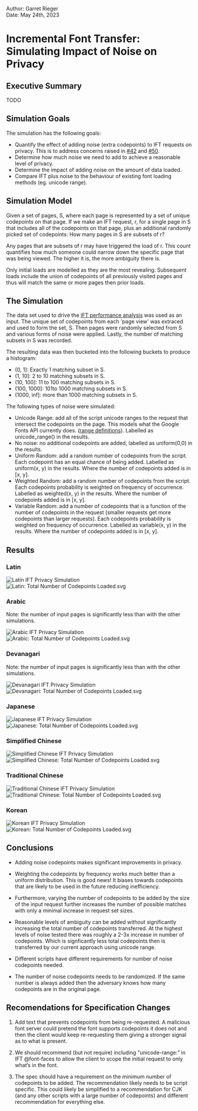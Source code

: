 Author: Garret Rieger  
Date: May 24th, 2023  

# Incremental Font Transfer: Simulating Impact of Noise on Privacy

## Executive Summary

TODO

## Simulation Goals

The simulation has the following goals:

- Quantify the effect of adding noise (extra codepoints) to IFT requests on privacy. This is to address concerns raised
  in [#42](https://github.com/w3c/IFT/issues/42) and [#50](https://github.com/w3c/IFT/issues/50).
- Determine how much noise we need to add to achieve a reasonable level of privacy.
- Determine the impact of adding noise on the amount of data loaded.
- Compare IFT plus noise to the behaviour of existing font loading methods (eg. unicode range).

## Simulation Model

Given a set of pages, S, where each page is represented by a set of unique codepoints on that page. If we make an IFT
request, r, for a single page in S that includes all of the codepoints on that page, plus an additional randomly picked
set of codepoints: How many pages in S are subsets of r?

Any pages that are subsets of r may have triggered the load of r. This count quantifies how much someone could narrow
down the specific page that was being viewed. The higher it is, the more ambiguity there is.

Only initial loads are modelled as they are the most revealing. Subsequent loads include the union of codepoints of all
previously visited pages and thus will match the same or more pages then prior loads.

## The Simulation

The data set used to drive the [IFT performance analysis](07-08-2020/simulation_results_aug_2020.md) was used as an input.
The unique set of codepoints from each 'page view' was extraced and used to form the set, S. Then pages were randomly
selected from S and various forms of noise were applied. Lastly, the number of matching subsets in S was recorded.

The resulting data was then bucketed into the following buckets to produce a histogram:
- (0, 1]: Exactly 1 matching subset in S.
- (1, 10]: 2 to 10 matching subsets in S.
- (10, 100]: 11 to 100 matching subsets in S.
- (100, 1000]: 101to 1000 matching subsets in S.
- (1000, inf]: more than 1000 matching subsets in S.

The following types of noise were simulated:
- Unicode Range: add all of the script unicode ranges to the request that intersect the codepoints on the page. This
  models what the Google Fonts API currently does. ([range definitions](https://github.com/w3c/PFE-analysis/tree/main/analysis/pfe_methods/unicode_range_data)). Labelled as unicode_range() in the results.
- No noise: no additional codepoints are added, labelled as uniform(0,0) in the results.
- Uniform Random: add a random number of codepoints from the script. Each codepoint has an equal chance of being added.
  Labelled as uniform(x, y) in the results. Where the number of codepoints added is in [x, y].
- Weighted Random: add a random number of codepoints from the script. Each codepoints probability is weighted on
  frequency of occurrence. Labelled as weighted(x, y) in the results. Where the number of codepoints added is in [x, y].
- Variable Random: add a number of codepoints that is a function of the number of codepoints in the request (smaller
  requests get more codepoints than larger requests). Each codepoints probability is weighted on frequency of occurrence.
  Labelled as variable(x, y) in the results. Where the number of codepoints added is in [x, y].
  
## Results

### Latin

![Latin IFT Privacy Simulation](noise/Latin%20IFT%20Privacy%20Simulation.svg)
![Latin: Total Number of Codepoints Loaded.svg](noise/Latin_%20Total%20Number%20of%20Codepoints%20Loaded.svg)

### Arabic

Note: the number of input pages is significantly less than with the other simulations.

![Arabic IFT Privacy Simulation](noise/Arabic%20IFT%20Privacy%20Simulation.svg)
![Arabic: Total Number of Codepoints Loaded.svg](noise/Arabic_%20Total%20Number%20of%20Codepoints%20Loaded.svg)

### Devanagari

Note: the number of input pages is significantly less than with the other simulations.

![Devanagari IFT Privacy Simulation](noise/Devanagari%20IFT%20Privacy%20Simulation.svg)
![Devanagari: Total Number of Codepoints Loaded.svg](noise/Devanagari_%20Total%20Number%20of%20Codepoints%20Loaded.svg)

### Japanese

![Japanese IFT Privacy Simulation](noise/Japanese%20IFT%20Privacy%20Simulation.svg)
![Japanese: Total Number of Codepoints Loaded.svg](noise/Japanese_%20Total%20Number%20of%20Codepoints%20Loaded.svg)

### Simplified Chinese

![Simplified Chinese IFT Privacy Simulation](noise/Simplified%20Chinese%20IFT%20Privacy%20Simulation.svg)
![Simplified Chinese: Total Number of Codepoints Loaded.svg](noise/Simplified%20Chinese_%20Total%20Number%20of%20Codepoints%20Loaded.svg)

### Traditional Chinese

![Traditional Chinese IFT Privacy Simulation](noise/Traditional%20Chinese%20IFT%20Privacy%20Simulation.svg)
![Traditional Chinese: Total Number of Codepoints Loaded.svg](noise/Traditional%20Chinese_%20Total%20Number%20of%20Codepoints%20Loaded.svg)

### Korean

![Korean IFT Privacy Simulation](noise/Korean%20IFT%20Privacy%20Simulation.svg)
![Korean: Total Number of Codepoints Loaded.svg](noise/Korean_%20Total%20Number%20of%20Codepoints%20Loaded.svg)

## Conclusions

- Adding noise codepoints makes significant improvements in privacy.

- Weighting the codepoints by frequency works much better than a uniform distribution. This is good news! It biases
  towards codepoints that are likely to be used in the future reducing inefficiency.
  
- Furthermore, varying the number of codepoints to be added by the size of the input request further increases the
  number of possible matches with only a minimal increase in request set sizes.
  
- Reasonable levels of ambiguity can be added without significantly increasing the total number of codepoints transferred.
  At the highest levels of noise tested there was roughly a 2-3x increase in number of codepoints. Which is signficantly
  less total codepoints then is transferred by our current approach using unicode range.

- Different scripts have different requirements for number of noise codepoints needed.

- The number of noise codepoints needs to be randomized. If the same number is always added then the adversary knows how
  many codepoints are in the original page.


## Recomendations for Specification Changes

1. Add text that prevents codepoints from being re-requested. A malicious font server could pretend the font supports
   codepoints it does not and then the client would keep re-requesting them giving a stronger signal as to what is
   present.
   
2. We should recommend (but not require) including “unicode-range:” in IFT @font-faces to allow the client to scope the
   initial request to only what’s in the font.
   
3. The spec should have a requirement on the minimum number of codepoints to be added. The recommendation likely needs
   to be script specific. This could likely be simplified to a recommendation for CJK (and any other scripts with a large
   number of codepoints) and different recommendation for everything else.











